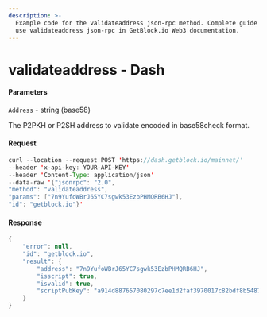 ```yaml
---
description: >-
  Example code for the validateaddress json-rpc method. Сomplete guide on how to
  use validateaddress json-rpc in GetBlock.io Web3 documentation.
---
```


# validateaddress - Dash

#### Parameters

`Address` - string (base58)

The P2PKH or P2SH address to validate encoded in base58check format.

#### Request

```java
curl --location --request POST 'https://dash.getblock.io/mainnet/' 
--header 'x-api-key: YOUR-API-KEY' 
--header 'Content-Type: application/json' 
--data-raw '{"jsonrpc": "2.0",
"method": "validateaddress",
"params": ["7n9YufoWBrJ65YC7sgwk53EzbPHMQRB6HJ"],
"id": "getblock.io"}'
```

#### Response

```java
{
    "error": null,
    "id": "getblock.io",
    "result": {
        "address": "7n9YufoWBrJ65YC7sgwk53EzbPHMQRB6HJ",
        "isscript": true,
        "isvalid": true,
        "scriptPubKey": "a914d887657080297c7ee1d2faf3970017c82bdf8b5487"
    }
}
```
